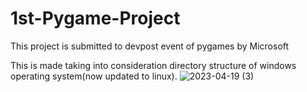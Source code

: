 # 1st-Pygame-Project
This project is submitted to devpost event of pygames by Microsoft

This is made taking into consideration directory structure of windows operating system(now updated to linux).
![2023-04-19 (3)](https://user-images.githubusercontent.com/91375618/232985864-b52eefe3-06a7-4edc-80b2-d6b2c6db71fe.png)
